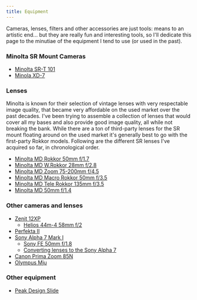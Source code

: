 ```yaml
---
title: Equipment
---
```


Cameras, lenses, filters and other accessories are just tools: means to an artistic end... but they are really fun and interesting tools, so I'll dedicate this page to the minutiae of the equipment I tend to use (or used in the past).

### Minolta SR Mount Cameras

- [Minolta SR-T 101](https://portfolio.kzb.hu/minolta-sr-t-101)
- [Minola XD-7](https://portfolio.kzb.hu/minolta-xd-7)

### Lenses
Minolta is known for their selection of vintage lenses with very respectable image quality, that became very affordable on the used market over the past decades. I've been trying to assemble a collection of lenses that would cover all my bases and also provide good image quality, all while not breaking the bank. While there are a ton of third-party lenses for the SR mount floating around on the used market it's generally best to go with the first-party Rokkor models. Following are the different SR lenses I've acquired so far, in chronological order.
- [Minolta MD Rokkor 50mm f/1.7](https://portfolio.kzb.hu/minolta-md-rokkor-50mm-f-1-7/)
- [Minolta MD W.Rokkor 28mm f/2.8](https://portfolio.kzb.hu/minolta-md-w-rokkor-28mm-f-2-8-7-element-version)
- [Minolta MD Zoom 75-200mm f/4.5](https://portfolio.kzb.hu/minolta-md-zoom-75-200mm-f-4-5)
- [Minolta MD Macro Rokkor 50mm f/3.5](https://portfolio.kzb.hu/minolta-md-macro-rokkor-50mm-f-3-5)
- [Minolta MD Tele Rokkor 135mm f/3.5](https://portfolio.kzb.hu/minolta-md-tele-rokkor-135mm-f-3-5)
- [Minolta MD 50mm f/1.4](https://portfolio.kzb.hu/minolta-md-50mm-f-1-4)

### Other cameras and lenses

- [Zenit 12XP](https://portfolio.kzb.hu/zenit-12xp)
    - [Helios 44m-4 58mm f/2](https://portfolio.kzb.hu/helios-44m-4-58mm-f-2)
- [Perfekta II](https://portfolio.kzb.hu/perfekta-ii)
- [Sony Alpha 7 Mark I](https://portfolio.kzb.hu/sony-alpha-7-mark-i)
    - [Sony FE 50mm f/1.8](https://portfolio.kzb.hu/sony-fe-50mm-f-1-8)
    - [Converting lenses to the Sony Alpha 7](https://portfolio.kzb.hu/converting-lenses-to-the-sony-alpha-7)
- [Canon Prima Zoom 85N](https://portfolio.kzb.hu/canon-prima-zoom-85n)
- [Olympus Mju](https://portfolio.kzb.hu/olympus-mju)

### Other equipment

- [Peak Design Slide](https://portfolio.kzb.hu/peak-design-slide)